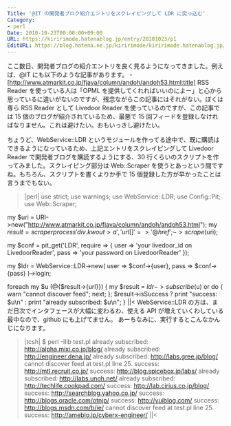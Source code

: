 ```yaml
---
Title: '@IT の開発者ブロク紹介エントリをスクレイピングして LDR に突っ込む'
Category:
- perl
Date: 2010-10-23T00:00:00+09:00
URL: https://kiririmode.hatenablog.jp/entry/20101023/p1
EditURL: https://blog.hatena.ne.jp/kiririmode/kiririmode.hatenablog.jp/atom/entry/8454420450078211483
---
```



ここ数日、開発者ブログの紹介エントリを良く見るようになってきました。例えば、@IT にも以下のような記事があります。
-[http://www.atmarkit.co.jp/fjava/column/andoh/andoh53.html:title]
RSS Reader を使っている人は「OPML を提供してくれればいいのによー」と心から思っているに違いがないのですが、残念ながらこの記事にはそれがない。ぼくは専ら RSS Reader として Livedoor Reader を使っているのですが、この記事では 15 個のブログが紹介されているため、最悪で 15 回フィードを登録しなければなりません。これは避けたい。おもいっきし避けたい。

ちょうど、WebService::LDR というモジュールを作ってる途中で、既に購読はできるようになっているため、上記エントリをスクレイピングして Livedoor Reader で開発者ブログを購読するようにする、30 行くらいのスクリプトを作ってみました。スクレイピング部分は Web::Scraper を使うとあっという間ですね。もちろん、スクリプトを書くよりか手で 15 個登録した方が早かったことは言うまでもない。
>|perl|
use strict;
use warnings;
use WebService::LDR;
use Config::Pit;
use Web::Scraper;

my $uri = URI->new("http://www.atmarkit.co.jp/fjava/column/andoh/andoh53.html");
my $result = scraper {
    process 'div.kwout > a', 'url[]' => '@href';
}->scrape($uri);

my $conf = pit_get('LDR', require => {
    user => 'your livedoor_id on LivedoorReader',
    pass => 'your password on LivedoorReader'
});

my $ldr = WebService::LDR->new(
    user => $conf->{user}, 
    pass => $conf->{pass}
)->login;

foreach my $u (@{$result->{url}}) {
    my $result = $ldr->subscribe($u) or do {
        warn "cannot discover feed";
        next;
    };
    $result->isSuccess
        ? print "success: $u\n" 
        : print "already subscribed: $u\n";
}
||<
WebService::LDR の方は、まだ日次でインタフェースが大幅に変わるわ、使える API が増えていくわしている最中なので、github にも上げてません。
あーちなみに、実行するとこんなかんじになります。
>|tcsh|
$ perl -Ilib test.pl
already subscribed: http://alpha.mixi.co.jp/blog/
already subscribed: http://engineer.dena.jp/
already subscribed: http://labs.gree.jp/blog/
cannot discover feed at test.pl line 25.
success: http://mtl.recruit.co.jp/
success: http://blog.spicebox.jp/labs/
already subscribed: http://labs.unoh.net/
already subscribed: http://techlife.cookpad.com/
success: http://lab.cirius.co.jp/blog/
success: http://searchblog.yahoo.co.jp/
success: http://blogs.oracle.com/otnjp/
success: http://yuiblog.com/
success: http://blogs.msdn.com/b/ie/
cannot discover feed at test.pl line 25.
success: http://ameblo.jp/cyberx-engineer/
||<
